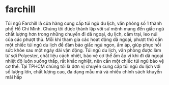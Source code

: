 # farchill
Túi ngủ Farchill là cửa hàng cung cấp túi ngủ du lịch, văn phòng số 1 thành phố Hồ Chí Minh. Chúng tôi được thành lập với sứ mệnh mang đến giấc ngủ chất lượng hơn trong những chuyến đi dã ngoại, dụ lịch, cắm trại, leo núi của các phượt thủ. Mỗi khi tham gia các hoạt động dã ngoại, phượt thủ cần một chiếc túi ngủ du lịch để đảm bảo giấc ngủ ngon, ấm áp, giúp phục hồi sức khỏe sau một ngày dài vận động. Túi ngủ du lịch, văn phòng được làm từ sợi Polyester, chất liệu cách nhiệt, bảo vệ cơ thể ấm ấp vì khi đi dã ngoại nhiệt độ luôn xuống thấp, rất khắc nghiệt, nên cần một chiếc túi ngủ bảo vệ cơ thể. Tại TPHCM chúng tôi là đơn vị chuyên cung cấp túi ngủ du lịch với số lượng lớn, chất lượng cao, đa dạng mẫu mã và nhiều chính sách khuyến mãi hấp
